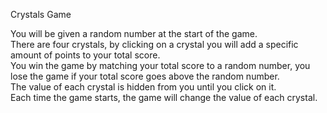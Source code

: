 Crystals Game

You will be given a random number at the start of the game.<br>There are four crystals, by clicking on a crystal you will add a specific amount of points to your total score.<br>You win the game by matching your total score to a random number, you lose the game if your total score goes above the random number.<br>The value of each crystal is hidden from you until you click on it.<br>Each time the game starts, the game will change the value of each crystal.
